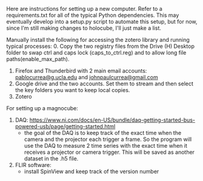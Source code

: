 Here are instructions for setting up a new computer. Refer to a requirements.txt for all of the typical Python dependencies. This may eventually develop into a setup.py script to automate this setup, but for now, since I'm still making changes to holocube, I'll just make a list. 

Manually install the following for accessing the zotero library and running typical processes:
0. Copy the two registry files from the Drive (H) Desktop folder to swap ctrl and caps lock (caps_to_ctrl.reg) and to allow long file paths(enable_max_path). 
1. Firefox and Thunderbird with 2 main email accounts: pablocurrea@g.ucla.edu and johnpaulcurrea@gmail.com
2. Google drive and the two accounts. Set them to stream and then select the key folders you want to keep local copies.
3. Zotero

For setting up a magnocube:
1. DAQ: https://www.ni.com/docs/en-US/bundle/daq-getting-started-bus-powered-usb/page/getting-started.html
    - the goal of the DAQ is to keep track of the exact time when the camera and the projector each trigger a frame. So the program will use the DAQ to measure 2 time series with the exact time when it receives a projector or camera trigger. This will be saved as another dataset in the .h5 file. 
2. FLIR software: 
    - install SpinView and keep track of the version number


